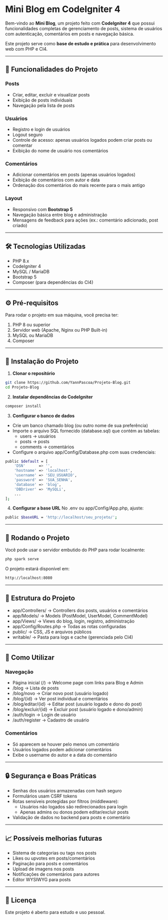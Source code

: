 # Mini Blog em CodeIgniter 4

Bem-vindo ao **Mini Blog**, um projeto feito com **CodeIgniter 4** que possui funcionalidades completas de gerenciamento de posts, sistema de usuários com autenticação, comentários em posts e navegação básica.  

Este projeto serve como **base de estudo e prática** para desenvolvimento web com PHP e CI4.

---

## 🎯 Funcionalidades do Projeto

### Posts
- Criar, editar, excluir e visualizar posts
- Exibição de posts individuais
- Navegação pela lista de posts

### Usuários
- Registro e login de usuários
- Logout seguro
- Controle de acesso: apenas usuários logados podem criar posts ou comentar
- Exibição do nome de usuário nos comentários

### Comentários
- Adicionar comentários em posts (apenas usuários logados)
- Exibição de comentários com autor e data
- Ordenação dos comentários do mais recente para o mais antigo

### Layout
- Responsivo com **Bootstrap 5**
- Navegação básica entre blog e administração
- Mensagens de feedback para ações (ex.: comentário adicionado, post criado)

---

## 🛠 Tecnologias Utilizadas

- PHP 8.x
- CodeIgniter 4
- MySQL / MariaDB
- Bootstrap 5
- Composer (para dependências do CI4)

---

## ⚙ Pré-requisitos

Para rodar o projeto em sua máquina, você precisa ter:

1. PHP 8 ou superior
2. Servidor web (Apache, Nginx ou PHP Built-in)
3. MySQL ou MariaDB
4. Composer

---

## 🚀 Instalação do Projeto

1. **Clonar o repositório**
```bash
git clone https://github.com/YannPascoa/Projeto-Blog.git
cd Projeto-Blog
```
2. **Instalar dependências do CodeIgniter**
```bash
composer install
```
3. **Configurar o banco de dados**
- Crie um banco chamado blog (ou outro nome de sua preferência)
- Importe o arquivo SQL fornecido (database.sql) que contém as tabelas:
  - users → usuários
  - posts → posts
  - comments → comentários
- Configure o arquivo app/Config/Database.php com suas credenciais:
```bash
public $default = [
    'DSN'      => '',
    'hostname' => 'localhost',
    'username' => 'SEU_USUARIO',
    'password' => 'SUA_SENHA',
    'database' => 'blog',
    'DBDriver' => 'MySQLi',
    ...
];
```
4. **Configurar a base URL**
No .env ou app/Config/App.php, ajuste:
```bash
public $baseURL = 'http://localhost/seu_projeto/';
```

---

## 🏃 Rodando o Projeto
Você pode usar o servidor embutido do PHP para rodar localmente:
```bash
php spark serve
```
O projeto estará disponível em:
```bash
http://localhost:8080
```

---

## 📂 Estrutura do Projeto
- app/Controllers/ → Controllers dos posts, usuários e comentários
- app/Models/ → Models (PostModel, UserModel, CommentModel)
- app/Views/ → Views do blog, login, registro, administração
- app/Config/Routes.php → Todas as rotas configuradas
- public/ → CSS, JS e arquivos públicos
- writable/ → Pasta para logs e cache (gerenciada pelo CI4)

---

## 📝 Como Utilizar
### Navegação
- Página inicial (/) → Welcome page com links para Blog e Admin
- /blog → Lista de posts
- /blog/novo → Criar novo post (usuário logado)
- /blog/{id} → Ver post individual e comentários
- /blog/editar/{id} → Editar post (usuário logado e dono do post)
- /blog/excluir/{id} → Excluir post (usuário logado e dono/admin)
- /auth/login → Login de usuário
- /auth/register → Cadastro de usuário
### Comentários
- Só aparecem se houver pelo menos um comentário
- Usuários logados podem adicionar comentários
- Exibe o username do autor e a data do comentário

---

## 🔒 Segurança e Boas Práticas
- Senhas dos usuários armazenadas com hash seguro
- Formulários usam CSRF tokens
- Rotas sensíveis protegidas por filtros (middleware):
  - Usuários não logados são redirecionados para login
  - Apenas admins ou donos podem editar/excluir posts
- Validação de dados no backend para posts e comentário

---

## 📈 Possíveis melhorias futuras
- Sistema de categorias ou tags nos posts
- Likes ou upvotes em posts/comentários
- Paginação para posts e comentários
- Upload de imagens nos posts
- Notificações de comentários para autores
- Editor WYSIWYG para posts

---

## 📝 Licença
Este projeto é aberto para estudo e uso pessoal.
